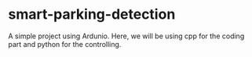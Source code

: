 # smart-parking-detection
A simple project using Ardunio. Here, we will be using cpp for the coding part and python for the controlling.



